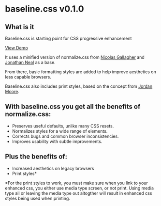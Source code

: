 baseline.css v0.1.0
===================

What is it
----------
Baseline.css is starting point for CSS progressive enhancement

[View Demo](http://brettjankord.com/projects/baseline/)

It uses a minified version of normalize.css from [Nicolas Gallagher](http://github.com/necolas)
and [Jonathan Neal](http://github.com/jonathantneal) as a base.

From there, basic formatting styles are added to help improve aesthetics on less capable browsers.

Baseline.css also includes print styles, based on the concept from [Jordan Moore](http://www.jordanm.co.uk/post/30308855354/where-print-fits-in-responsive-web-design).

## With baseline.css you get all the benefits of normalize.css:

* Preserves useful defaults, unlike many CSS resets.
* Normalizes styles for a wide range of elements.
* Corrects bugs and common browser inconsistencies.
* Improves usability with subtle improvements.


## Plus the benefits of:
* Increased aesthetics on legacy browsers
* Print styles* 

*For the print styles to work, you must make sure when you link to your enhanced css, you either use media type screen, or not print. Using media type all or leaving the media type out altogther will result in enhanced css styles being used when printing.
